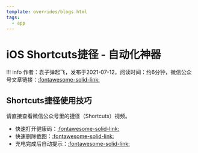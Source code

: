 ```yaml
---
template: overrides/blogs.html
tags:
  - app
---
```


# iOS Shortcuts捷径 - 自动化神器

!!! info
    作者：袁子弹起飞，发布于2021-07-12，阅读时间：约6分钟，微信公众号文章链接：[:fontawesome-solid-link:](https://mp.weixin.qq.com/s?__biz=MzI4Mjk3NzgxOQ==&mid=2247484746&idx=1&sn=a39fe9fe6a40ee5f1db43f5e80e563e5&chksm=eb90f63edce77f288b63eee5aa9c663bc43a6ee259e420b8188ba3ae83a925fcb5276141ee73&token=1445820144&lang=zh_CN#rd)

## Shortcuts捷径使用技巧

请直接查看微信公众号里的捷径（Shortcuts）视频。

- 快速打开健康码：[:fontawesome-solid-link:](https://mp.weixin.qq.com/s?__biz=MzI4Mjk3NzgxOQ==&mid=2247484746&idx=1&sn=a39fe9fe6a40ee5f1db43f5e80e563e5&chksm=eb90f63edce77f288b63eee5aa9c663bc43a6ee259e420b8188ba3ae83a925fcb5276141ee73&token=1445820144&lang=zh_CN#rd)
- 快速删除截图：[:fontawesome-solid-link:](https://mp.weixin.qq.com/s?__biz=MzI4Mjk3NzgxOQ==&mid=2247484754&idx=1&sn=3371a441c88a5b84c38f7fd1200b2700&chksm=eb90f626dce77f30b5d39aab0443b9d7d41f6b98c3c8f0fadf7ecfc59dca3de29aef84975593&token=1017541357&lang=zh_CN#rd)
- 充电完成后自动提示：[:fontawesome-solid-link:](https://mp.weixin.qq.com/s?__biz=MzI4Mjk3NzgxOQ==&mid=2247484762&idx=1&sn=70d5cefb2eb137cfef4af54574c397d2&chksm=eb90f62edce77f38788987ffb022de00924c1dbf68d19969f70d59a9e6060eea02b6f91c2a38&token=1017541357&lang=zh_CN#rd)
